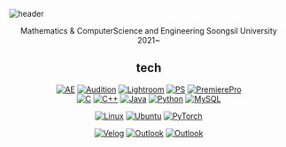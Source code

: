 ![header](https://capsule-render.vercel.app/api?type=waving&color=gradient&height=300&section=header&text=Daeho%20KWON&fontSize=70)

<div align=center>

Mathematics & ComputerScience and Engineering
Soongsil University
2021~

## tech


[![AE](https://img.shields.io/badge/AdobeAfterEffects-9999FF?style=flat-square&logo=AdobeAfterEffects&logoColor=000000)]() [![Audition](https://img.shields.io/badge/AdobeAudition-9999FF?style=flat-square&logo=AdobeAudition&logoColor=000000)]() [![Lightroom](https://img.shields.io/badge/AdobeLightroom-31A8FF?style=flat-square&logo=AdobeLightroom&logoColor=000000)]() [![PS](https://img.shields.io/badge/AdobePhotoshop-31A8FF?style=flat-square&logo=AdobePhotoshop&logoColor=000000)]() [![PremierePro](https://img.shields.io/badge/AdobePremierePro-9999FF?style=flat-square&logo=AdobePremierePro&logoColor=000000)]() 
<br>
[![C](https://img.shields.io/badge/C-A8B9CC?style=flat-square&logo=C&logoColor=000000)]() [![C++](https://img.shields.io/badge/C++-00599C?style=flat-square&logo=C%2B%2B&logoColor=000000)]() [![Java](https://img.shields.io/badge/Java-007396?style=flat-square&logo=Java&logoColor=white)]() [![Python](https://img.shields.io/badge/Python-3776AB?style=flat-square&logo=Python&logoColor=000000)]() [![MySQL](https://img.shields.io/badge/MySQL-4479A1?style=flat-square&logo=MySQL&logoColor=000000)]()
<br>

[![Linux](https://img.shields.io/badge/LinuxKernel-FCC624?style=flat-square&logo=Linux&logoColor=000000)]() [![Ubuntu](https://img.shields.io/badge/Ubuntu-E95420?style=flat-square&logo=Ubuntu&logoColor=000000)]() [![PyTorch](https://img.shields.io/badge/PyTorch-EE4C2C?style=flat-square&logo=PyTorch&logoColor=000000)]() 
<br>

[![Velog](https://img.shields.io/badge/Velog-20C997?style=flat-square&logo=Velog&logoColor=000000)](https://www.velog.io/@kwndh01) [![Outlook](https://img.shields.io/badge/MicrosoftOutlook-0078D4?style=flat-square&logo=MicrosoftOutlook&logoColor=000000)](airfly@outlook.kr) [![Outlook](https://img.shields.io/badge/UniversityMail-0078D4?style=flat-square&logo=MicrosoftOutlook&logoColor=000000)](kwndh01@soongsil.ac.kr)
